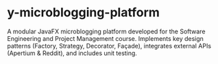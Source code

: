 # y-microblogging-platform
A modular JavaFX microblogging platform developed for the Software Engineering and Project Management course. Implements key design patterns (Factory, Strategy, Decorator, Façade), integrates external APIs (Apertium &amp; Reddit), and includes unit testing.
